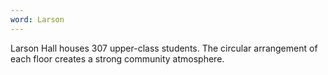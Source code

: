 ```yaml
---
word: Larson
---
```


  Larson Hall houses 307 upper-class students. The circular arrangement of each floor creates a strong community atmosphere.
